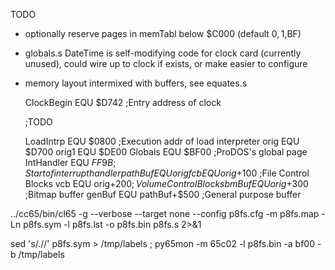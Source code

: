 
TODO

- optionally reserve pages in memTabl below $C000 (default $0,1,$BF)

- globals.s DateTime is self-modifying code for clock card (currently unused), could wire up to clock if exists, or make easier to configure

- memory layout intermixed with buffers, see equates.s

    ClockBegin  EQU    $D742           ;Entry address of clock

    ;TODO

    LoadIntrp   EQU    $0800           ;Execution addr of load interpreter
    orig        EQU    $D700
    orig1       EQU    $DE00
    Globals     EQU    $BF00           ;ProDOS's global page
    IntHandler  EQU    $FF9B           ;Start of interrupt handler
    pathBuf     EQU    orig
    fcb         EQU    orig+$100       ;File Control Blocks
    vcb         EQU    orig+$200       ;Volume Control Blocks
    bmBuf       EQU    orig+$300       ;Bitmap buffer
    genBuf      EQU    pathBuf+$500    ;General purpose buffer


../cc65/bin/cl65 -g --verbose --target none --config p8fs.cfg -m p8fs.map -Ln p8fs.sym -l p8fs.lst -o p8fs.bin p8fs.s 2>&1


sed 's/\.//' p8fs.sym > /tmp/labels ; py65mon -m 65c02 -l p8fs.bin -a bf00 -b /tmp/labels